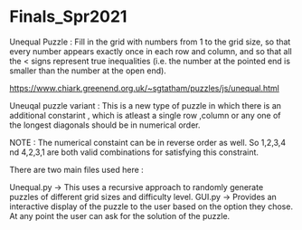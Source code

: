 # Finals_Spr2021

Unequal Puzzle : Fill in the grid with numbers from 1 to the grid size, so that every number appears exactly once in each row and column, and so that all the < signs 
represent true inequalities (i.e. the number at the pointed end is smaller than the number at the open end).

https://www.chiark.greenend.org.uk/~sgtatham/puzzles/js/unequal.html

Uneuqal puzzle variant : This is a new type of puzzle in which there is an additional constarint , which is atleast a single row ,column or any one of the longest 
diagonals should be in numerical order. 

NOTE : The numerical constaint can be in reverse order as well. So 1,2,3,4 nd 4,2,3,1 are both valid combinations for satisfying this constraint. 

There are two main files used here :

Unequal.py -> This uses a recursive approach to randomly generate puzzles of different grid sizes and difficulty level. 
GUI.py -> Provides an interactive display of the puzzle to the user based on the option they chose. At any point the user can ask for the solution of the puzzle. 

